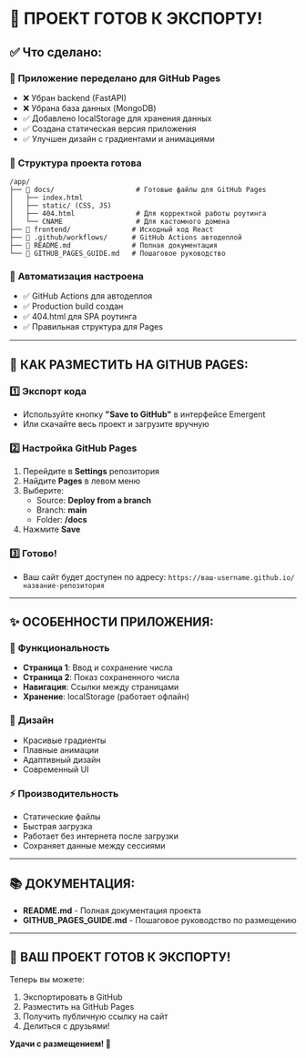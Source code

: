# 🎉 ПРОЕКТ ГОТОВ К ЭКСПОРТУ!

## ✅ Что сделано:

### 📱 **Приложение переделано для GitHub Pages**
- ❌ Убран backend (FastAPI) 
- ❌ Убрана база данных (MongoDB)
- ✅ Добавлено localStorage для хранения данных
- ✅ Создана статическая версия приложения
- ✅ Улучшен дизайн с градиентами и анимациями

### 📁 **Структура проекта готова**
```
/app/
├── 📁 docs/                    # Готовые файлы для GitHub Pages
│   ├── index.html             
│   ├── static/ (CSS, JS)      
│   ├── 404.html               # Для корректной работы роутинга
│   └── CNAME                  # Для кастомного домена
├── 📁 frontend/               # Исходный код React
├── 📁 .github/workflows/      # GitHub Actions автодеплой
├── 📄 README.md               # Полная документация
└── 📄 GITHUB_PAGES_GUIDE.md   # Пошаговое руководство
```

### 🔧 **Автоматизация настроена**
- ✅ GitHub Actions для автодеплоя
- ✅ Production build создан
- ✅ 404.html для SPA роутинга
- ✅ Правильная структура для Pages

---

## 🚀 КАК РАЗМЕСТИТЬ НА GITHUB PAGES:

### 1️⃣ **Экспорт кода**
- Используйте кнопку **"Save to GitHub"** в интерфейсе Emergent
- Или скачайте весь проект и загрузите вручную

### 2️⃣ **Настройка GitHub Pages**
1. Перейдите в **Settings** репозитория
2. Найдите **Pages** в левом меню  
3. Выберите:
   - Source: **Deploy from a branch**
   - Branch: **main**
   - Folder: **/docs**
4. Нажмите **Save**

### 3️⃣ **Готово!**
- Ваш сайт будет доступен по адресу:
  `https://ваш-username.github.io/название-репозитория`

---

## ✨ ОСОБЕННОСТИ ПРИЛОЖЕНИЯ:

### 🎯 **Функциональность**
- **Страница 1**: Ввод и сохранение числа
- **Страница 2**: Показ сохраненного числа  
- **Навигация**: Ссылки между страницами
- **Хранение**: localStorage (работает офлайн)

### 🎨 **Дизайн**
- Красивые градиенты
- Плавные анимации
- Адаптивный дизайн
- Современный UI

### ⚡ **Производительность**
- Статические файлы
- Быстрая загрузка
- Работает без интернета после загрузки
- Сохраняет данные между сессиями

---

## 📚 ДОКУМЕНТАЦИЯ:

- **README.md** - Полная документация проекта
- **GITHUB_PAGES_GUIDE.md** - Пошаговое руководство по размещению

---

## 🎉 **ВАШ ПРОЕКТ ГОТОВ К ЭКСПОРТУ!**

Теперь вы можете:
1. Экспортировать в GitHub 
2. Разместить на GitHub Pages
3. Получить публичную ссылку на сайт
4. Делиться с друзьями!

**Удачи с размещением! 🚀**